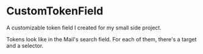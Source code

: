# CustomTokenField

A customizable token field I created for my small side project.

Tokens look like in the Mail's search field. For each of them, there's a target and a selector.

